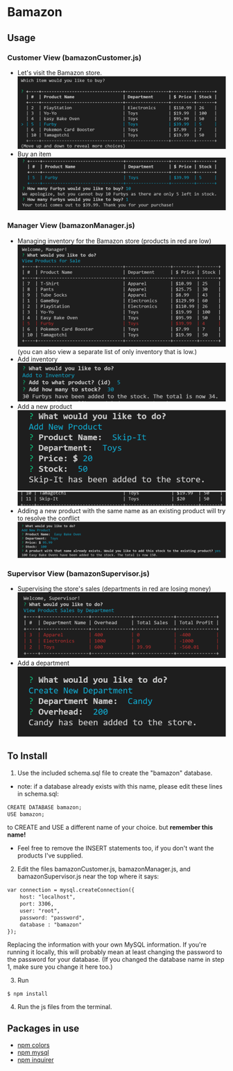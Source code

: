 # Bamazon

## Usage
### Customer View (bamazonCustomer.js)
- Let's visit the Bamazon store.  
![store front](demo/1.png "Oh man, I'm gonna buy so many Furbys")  
- Buy an item  
![buying](demo/2.png "What? I really like Furbys.")  

### Manager View (bamazonManager.js)
- Managing inventory for the Bamazon store (products in red are low)  
![inventory](demo/3.png "Uh oh, Furbys are low again.")  
(you can also view a separate list of only inventory that is low.)  
- Add inventory  
![add more](demo/4.png "Better get some more Furbys.")  
- Add a new product  
![add product](demo/5.png "Skip-Its seem cool with the kids this season.")  
![added product](demo/6.png "I really hope these sell.")  
- Adding a new product with the same name as an existing product will try to resolve the conflict  
![add existing](demo/7.png "Oh, I guess we already have these.")  

### Supervisor View (bamazonSupervisor.js)
- Supervising the store's sales (departments in red are losing money)  
![store profits](demo/8.png "Sales are not good this season. We only sold 1 Furby.")  
- Add a department  
![new department](demo/9.png "I hope selling candy makes us money. We're really hurting here.")  

## To Install
1. Use the included schema.sql file to create the "bamazon" database.
- note: if a database already exists with this name, please edit these lines in schema.sql:
```
CREATE DATABASE bamazon;
USE bamazon;
```
to CREATE and USE a different name of your choice. but **remember this name!**
- Feel free to remove the INSERT statements too, if you don't want the products I've supplied.

2. Edit the files bamazonCustomer.js, bamazonManager.js, and bamazonSupervisor.js near the top where it says:
```
var connection = mysql.createConnection({
	host: "localhost",
	port: 3306,
	user: "root",
	password: "password",
	database : "bamazon"
});
```
Replacing the information with your own MySQL information.  If you're running it locally, this will probably mean at least changing the password to the password for your database. (If you changed the database name in step 1, make sure you change it here too.)

3. Run
```
$ npm install
```

4. Run the js files from the terminal.

## Packages in use
- [npm colors](https://www.npmjs.com/package/colors)
- [npm mysql](https://www.npmjs.com/package/mysql)
- [npm inquirer](https://www.npmjs.com/package/inquirer)